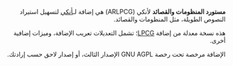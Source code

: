 <div dir="rtl">

**مستورد المنظومات والقصائد** لأنكي (ARLPCG) هي إضافة لـ[أنكي][]
لتسهيل استيراد النصوص الطويلة، مثل المنظومات والقصائد.

هذه نسخة معدلة من إضافة [LPCG][]؛ تشمل التعديلات تعريب الإضافة،
وميزات إضافية أخرى.

الإضافة مرخصة تحت رخصة GNU AGPL الإصدار الثالث،
أو إصدار لاحق حسب إرادتك.

[أنكي]: https://apps.ankiweb.net
[LPCG]: https://ankiweb.net/shared/info/2084557901

</div>
